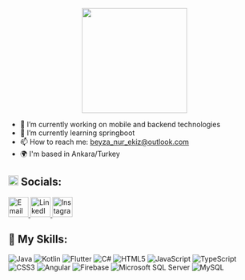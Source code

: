 
<p align="center">
  <img src="https://media.giphy.com/media/v1.Y2lkPTc5MGI3NjExN2Y2Mm94M3J4eDN6MG0zdW1uZWh0OXBwdWtvbHhidWJtbXllazJmbSZlcD12MV9naWZzX3NlYXJjaCZjdD1n/GRPy8MKag9U1U88hzY/giphy.gif" width="210px">
</p>


- 🔭 I’m currently working on mobile and backend technologies
- 🌱 I’m currently learning springboot
- 📫 How to reach me: beyza_nur_ekiz@outlook.com
- 🌍 I'm based in Ankara/Turkey

  
<h2><img src="https://img.icons8.com/color/48/000000/internet.png" width="20"/> Socials:</h2>
<p>
  <a href="mailto:beyza_nur_ekiz@outlook.com">
    <img src="https://img.icons8.com/color/48/000000/gmail-new.png" alt="Email" width="40" />
  </a>
  <a href="https://www.linkedin.com/in/beyzanur1750">
    <img src="https://img.icons8.com/color/48/000000/linkedin.png" alt="LinkedIn" width="40" />
  </a>
  <a href="https://www.instagram.com/beyzaanuurr_">
    <img src="https://img.icons8.com/color/48/000000/instagram-new.png" alt="Instagram" width="40" />
  </a>
</p>

## 🚀 My Skills:

![Java](https://img.shields.io/badge/java-%23ED8B00.svg?style=for-the-badge&amp;logo=openjdk&amp;logoColor=white)
![Kotlin](https://img.shields.io/badge/Kotlin-0095D5?style=for-the-badge&logo=kotlin&logoColor=white)
![Flutter](https://img.shields.io/badge/Flutter-02569B?style=for-the-badge&logo=flutter&logoColor=white)
![C#](https://img.shields.io/badge/C%23-239120?style=for-the-badge&logo=csharp&logoColor=white)
![HTML5](https://img.shields.io/badge/HTML5-E34F26?style=for-the-badge&logo=html5&logoColor=white)
![JavaScript](https://img.shields.io/badge/JavaScript-323330?style=for-the-badge&logo=javascript&logoColor=F7DF1E)
![TypeScript](https://img.shields.io/badge/TypeScript-007ACC?style=for-the-badge&logo=typescript&logoColor=white)
![CSS3](https://img.shields.io/badge/CSS3-1572B6?style=for-the-badge&logo=css3&logoColor=white)
![Angular](https://img.shields.io/badge/Angular-DD0031?style=for-the-badge&logo=angular&logoColor=white)
![Firebase](https://img.shields.io/badge/Firebase-FFCA28?style=for-the-badge&logo=firebase&logoColor=black)
![Microsoft SQL Server](https://img.shields.io/badge/Microsoft%20SQL%20Server-CC2927?style=for-the-badge&logo=microsoft%20sql%20server&logoColor=white)
![MySQL](https://img.shields.io/badge/MySQL-4479A1?style=for-the-badge&logo=mysql&logoColor=white)

